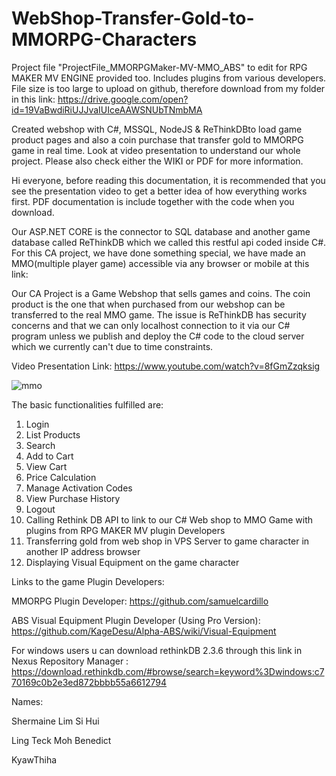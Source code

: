 # WebShop-Transfer-Gold-to-MMORPG-Characters
Project file "ProjectFile_MMORPGMaker-MV-MMO_ABS" to edit for RPG MAKER MV ENGINE provided too. Includes plugins from various developers. File size is too large to upload on github, therefore download from my folder in this link: https://drive.google.com/open?id=19VaBwdiRiUJJvaIUIceAAWSNUbTNmbMA

Created webshop with C#, MSSQL, NodeJS & ReThinkDBto load game product pages and also a coin purchase that transfer gold to MMORPG game in real time. Look at video presentation to understand our whole project. Please also check either the WIKI or PDF for more information. 

Hi everyone, before reading this documentation, it is recommended that you see the presentation video to get a better idea of how everything works first. PDF documentation is include together with the code when you download. 

Our ASP.NET CORE is the connector to SQL database and another game database called ReThinkDB which we called this restful api coded inside C#. For this CA project, we have done something special, we have made an MMO(multiple player game) accessible via any browser or mobile at this link: 

Our CA Project is a Game Webshop that sells games and coins. The coin product is the one that when purchased from our webshop can be transferred to the real MMO game. The issue is ReThinkDB has security concerns and that we can only localhost connection to it via our C# program unless we publish and deploy the C# code to the cloud server which we currently can't due to time constraints.

Video Presentation Link: https://www.youtube.com/watch?v=8fGmZzqksig

![mmo](https://user-images.githubusercontent.com/65886071/82803639-76577880-9eb3-11ea-9a23-fbebcd29438c.png)



The basic functionalities fulfilled are: 
1. Login 
2. List Products 
3. Search 
4. Add to Cart 
5. View Cart 
6. Price Calculation 
7. Manage Activation Codes 
8. View Purchase History 
9. Logout
10. Calling Rethink DB API to link to our C# Web shop to MMO Game with plugins from RPG MAKER MV plugin Developers
11. Transferring gold from web shop in VPS Server to game character in another IP address browser
12. Displaying Visual Equipment on the game character 

Links to the game Plugin Developers:

MMORPG Plugin Developer: https://github.com/samuelcardillo

ABS Visual Equipment Plugin Developer (Using Pro Version):  https://github.com/KageDesu/Alpha-ABS/wiki/Visual-Equipment

For windows users u can download rethinkDB 2.3.6 through this link in Nexus Repository Manager : https://download.rethinkdb.com/#browse/search=keyword%3Dwindows:c770169c0b2e3ed872bbbb55a6612794

Names:

Shermaine Lim Si Hui

Ling Teck Moh Benedict

KyawThiha
